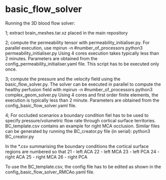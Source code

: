# basic_flow_solver

Running the 3D blood flow solver:

1; extract brain_meshes.tar.xz placed in the main repository

2; compute the permeability tensor with permeability_initialiser.py.
For parallel execution, use
mpirun -n #number_of_processors python3 permeability_initialiser.py
Using 4 cores execution takes typically less than 2 minutes.
Parameters are obtained from the config_permeability_initialiser.yaml file.
This script has to be executed only once.

3; compute the pressure and the velocity field using the basic_flow_solver.py.
The solver can be executed in parallel to compute the healthy perfusion field with
mpirun -n #number_of_processors python3 complex_geom_solver.py
Using 4 cores and first order finite elements, the execution is typically less than 2 minute.
Parameters are obtained from the config_basic_flow_solver.yaml file.

4; For occluded scenarios a boundary condition fiel has to be used to specify pressure/volumetric flow rate through cortical surface territories. BC_template.csv contains an example for right MCA occlusion. Similar files can be generated by running the BC_creator.py file (in serial):
python3 BC_creator.py

In the *.csv summarising the boundary conditions the cortical surface regions are numbered so that
21 - left ACA
22 - left MCA
23 - left PCA
24 - right ACA
25 - right MCA
26 - right PCA

To use the BC_template.csv, the config file has to be edited as shown in the config_basic_flow_solver_RMCAo.yaml file.
